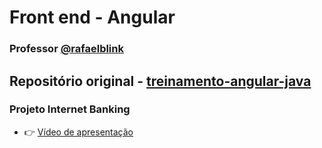 # Front end - Angular

### Professor [@rafaelblink](https://github.com/rafaelblink)

## Repositório original - [treinamento-angular-java](https://github.com/rafaelblink/treinamento-angular-java)

### Projeto Internet Banking

- :point_right: [Vídeo de apresentação](https://youtu.be/v-D3ZaxyxJI)
